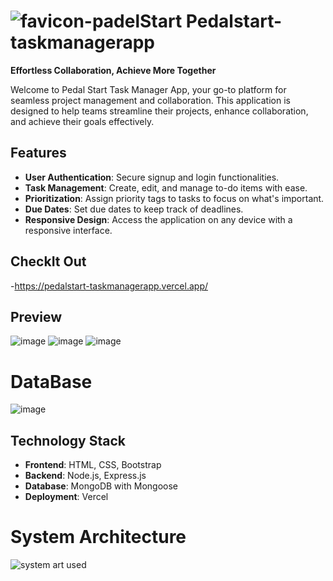 # ![favicon-padelStart](https://github.com/PranshuSehra30/pedalstart-taskmanagerapp/assets/110589138/a90bc745-63ff-4203-a3cc-440a9043ff0b) Pedalstart-taskmanagerapp




**Effortless Collaboration, Achieve More Together**

Welcome to Pedal Start Task Manager App, your go-to platform for seamless project management and collaboration. This application is designed to help teams streamline their projects, enhance collaboration, and achieve their goals effectively.

## Features

- **User Authentication**: Secure signup and login functionalities.
- **Task Management**: Create, edit, and manage to-do items with ease.
- **Prioritization**: Assign priority tags to tasks to focus on what's important.
- **Due Dates**: Set due dates to keep track of deadlines.
- **Responsive Design**: Access the application on any device with a responsive interface.


## CheckIt Out
-https://pedalstart-taskmanagerapp.vercel.app/

## Preview
![image](https://github.com/PranshuSehra30/pedalstart-taskmanagerapp/assets/110589138/f6ed82e2-eb73-4f9b-bcf4-2b27f7bf20fd)
![image](https://github.com/PranshuSehra30/pedalstart-taskmanagerapp/assets/110589138/d62f85ac-0dbf-4486-bb86-6a00355186de)
![image](https://github.com/PranshuSehra30/pedalstart-taskmanagerapp/assets/110589138/7776a31f-4b17-4cd8-8508-3df87ff4f665)

# DataBase
![image](https://github.com/PranshuSehra30/pedalstart-taskmanagerapp/assets/110589138/19c704c3-e930-44df-b7f2-3c6e3e81e098)

## Technology Stack

- **Frontend**: HTML, CSS, Bootstrap
- **Backend**: Node.js, Express.js
- **Database**: MongoDB with Mongoose
- **Deployment**: Vercel

# System Architecture
![system art used](https://github.com/PranshuSehra30/pedalstart-taskmanagerapp/assets/110589138/a70b3150-3062-4056-867a-ba60f6aff442)

